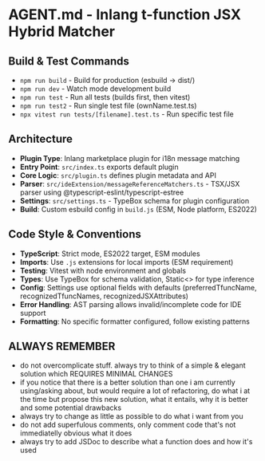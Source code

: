 # AGENT.md - Inlang t-function JSX Hybrid Matcher

## Build & Test Commands
- `npm run build` - Build for production (esbuild -> dist/)
- `npm run dev` - Watch mode development build
- `npm run test` - Run all tests (builds first, then vitest)
- `npm run test2` - Run single test file (ownName.test.ts)
- `npx vitest run tests/[filename].test.ts` - Run specific test file

## Architecture
- **Plugin Type**: Inlang marketplace plugin for i18n message matching
- **Entry Point**: `src/index.ts` exports default plugin
- **Core Logic**: `src/plugin.ts` defines plugin metadata and API
- **Parser**: `src/ideExtension/messageReferenceMatchers.ts` - TSX/JSX parser using @typescript-eslint/typescript-estree
- **Settings**: `src/settings.ts` - TypeBox schema for plugin configuration
- **Build**: Custom esbuild config in `build.js` (ESM, Node platform, ES2022)

## Code Style & Conventions
- **TypeScript**: Strict mode, ES2022 target, ESM modules
- **Imports**: Use `.js` extensions for local imports (ESM requirement)
- **Testing**: Vitest with node environment and globals
- **Types**: Use TypeBox for schema validation, Static<> for type inference
- **Config**: Settings use optional fields with defaults (preferredTfuncName, recognizedTfuncNames, recognizedJSXAttributes)
- **Error Handling**: AST parsing allows invalid/incomplete code for IDE support
- **Formatting**: No specific formatter configured, follow existing patterns

## ALWAYS REMEMBER
- do not overcomplicate stuff. always try to think of a simple & elegant solution which REQUIRES MINIMAL CHANGES
- if you notice that there is a better solution than one i am currently using/asking about, but would require a lot of refactoring, do what i at the time but propose this new solution, what it entails, why it is better and some potential drawbacks
- always try to change as little as possible to do what i want from you
- do not add superfulous comments, only comment code that's not immediatelly obvious what it does
- always try to add JSDoc to describe what a function does and how it's used
